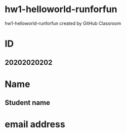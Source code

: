 # hw1-helloworld-runforfun
hw1-helloworld-runforfun created by GitHub Classroom

# ID
## 20202020202

# Name
## Student name
# email address
